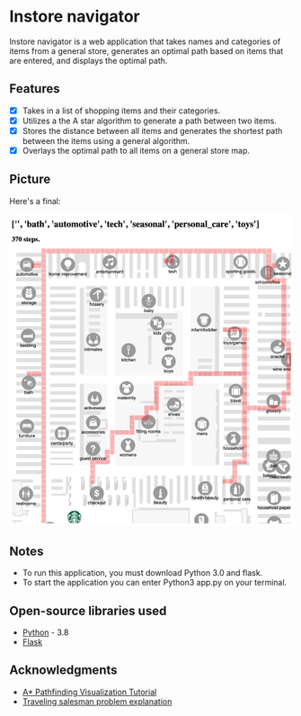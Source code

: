 # Instore navigator 
Instore navigator is a web application that takes names 
and categories of items from a general store, generates an optimal path based on items that are entered, and displays the optimal path.  

## Features 
- [x] Takes in a list of shopping items and their categories.  
- [x] Utilizes a the A star algorithm to generate a path between two items.
- [x] Stores the distance between all items and generates the shortest path between the items using a general algorithm.
- [x] Overlays the optimal path to all items on a general store map. 

## Picture
Here's a final: 

<img src='nav_pic.png' title='Map picture' width='' alt='Map picture' />

##  Notes
- To run this application, you must download Python 3.0 and flask.
- To start the application you can enter Python3 app.py on your terminal. 

## Open-source libraries used 
- [Python](https://www.python.org/download/releases/3.0/) - 3.8
- [Flask](https://flask.palletsprojects.com/en/2.0.x/)


## Acknowledgments 
- [A* Pathfinding Visualization Tutorial](https://www.youtube.com/watch?v=JtiK0DOeI4A)
- [Traveling salesman problem explanation](https://www.youtube.com/watch?v=cY4HiiFHO1o)
